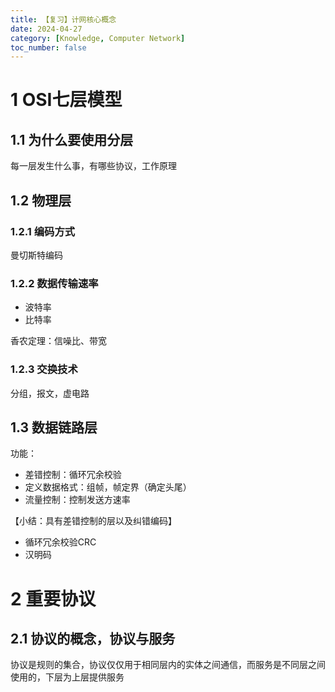 ```yaml
---
title: 【复习】计网核心概念
date: 2024-04-27
category: [Knowledge, Computer Network]
toc_number: false
---
```


# 1 OSI七层模型

## 1.1 为什么要使用分层

每一层发生什么事，有哪些协议，工作原理

## 1.2 物理层

### 1.2.1 编码方式

曼切斯特编码

### 1.2.2 数据传输速率

- 波特率
- 比特率

香农定理：信噪比、带宽

### 1.2.3 交换技术

分组，报文，虚电路

## 1.3 数据链路层

功能：
- 差错控制：循环冗余校验
- 定义数据格式：组帧，帧定界（确定头尾）
- 流量控制：控制发送方速率

【小结：具有差错控制的层以及纠错编码】

- 循环冗余校验CRC
- 汉明码

# 2 重要协议

## 2.1 协议的概念，协议与服务

协议是规则的集合，协议仅仅用于相同层内的实体之间通信，而服务是不同层之间使用的，下层为上层提供服务